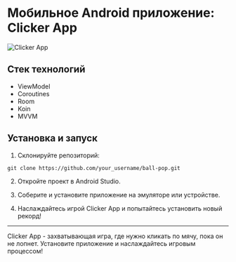 # Мобильное Android приложение: Clicker App

![Clicker App](app_screenshot.png)

## Стек технологий

- ViewModel
- Coroutines
- Room
- Koin
- MVVM

## Установка и запуск

1. Склонируйте репозиторий:

`git clone https://github.com/your_username/ball-pop.git`

2. Откройте проект в Android Studio.

3. Соберите и установите приложение на эмуляторе или устройстве.

4. Наслаждайтесь игрой Clicker App и попытайтесь установить новый рекорд!

---

Clicker App - захватывающая игра, где нужно кликать по мячу, пока он не лопнет. Установите приложение и наслаждайтесь игровым процессом!
